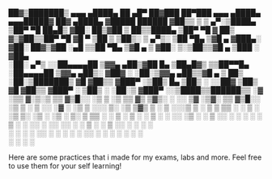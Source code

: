  ██▓▒███████▒ ▄▄▄       ▄████▄   ██ ▄█▀    ██▓███   ██▀███   ▄▄▄       ▄████▄  ▄▄▄█████▓ ██▓ ▄████▄  ▓█████   ██████ 
▓██▒▒ ▒ ▒ ▄▀░▒████▄    ▒██▀ ▀█   ██▄█▒    ▓██░  ██▒▓██ ▒ ██▒▒████▄    ▒██▀ ▀█  ▓  ██▒ ▓▒▓██▒▒██▀ ▀█  ▓█   ▀ ▒██    ▒ 
▒██▒░ ▒ ▄▀▒░ ▒██  ▀█▄  ▒▓█    ▄ ▓███▄░    ▓██░ ██▓▒▓██ ░▄█ ▒▒██  ▀█▄  ▒▓█    ▄ ▒ ▓██░ ▒░▒██▒▒▓█    ▄ ▒███   ░ ▓██▄   
░██░  ▄▀▒   ░░██▄▄▄▄██ ▒▓▓▄ ▄██▒▓██ █▄    ▒██▄█▓▒ ▒▒██▀▀█▄  ░██▄▄▄▄██ ▒▓▓▄ ▄██▒░ ▓██▓ ░ ░██░▒▓▓▄ ▄██▒▒▓█  ▄   ▒   ██▒
░██░▒███████▒ ▓█   ▓██▒▒ ▓███▀ ░▒██▒ █▄   ▒██▒ ░  ░░██▓ ▒██▒ ▓█   ▓██▒▒ ▓███▀ ░  ▒██▒ ░ ░██░▒ ▓███▀ ░░▒████▒▒██████▒▒
░▓  ░▒▒ ▓░▒░▒ ▒▒   ▓▒█░░ ░▒ ▒  ░▒ ▒▒ ▓▒   ▒▓▒░ ░  ░░ ▒▓ ░▒▓░ ▒▒   ▓▒█░░ ░▒ ▒  ░  ▒ ░░   ░▓  ░ ░▒ ▒  ░░░ ▒░ ░▒ ▒▓▒ ▒ ░
 ▒ ░░░▒ ▒ ░ ▒  ▒   ▒▒ ░  ░  ▒   ░ ░▒ ▒░   ░▒ ░       ░▒ ░ ▒░  ▒   ▒▒ ░  ░  ▒       ░     ▒ ░  ░  ▒    ░ ░  ░░ ░▒  ░ ░
 ▒ ░░ ░ ░ ░ ░  ░   ▒   ░        ░ ░░ ░    ░░         ░░   ░   ░   ▒   ░          ░       ▒ ░░           ░   ░  ░  ░  
 ░    ░ ░          ░  ░░ ░      ░  ░                  ░           ░  ░░ ░                ░  ░ ░         ░  ░      ░  
    ░                  ░                                              ░                     ░                        


Here are some practices that i made for my exams, labs and more. 
Feel free to use them for your self learning!

